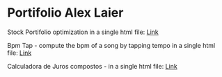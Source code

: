 # Portifolio Alex Laier


Stock Portifolio optimization in a single html file:
[Link](https://alexlaier.github.io/Portifolio/portifolio_optimization.html)


Bpm Tap - compute the bpm of a song by tapping tempo in a single html file:
[Link](https://alexlaier.github.io/Portifolio/tap_bpm.html)


Calculadora de Juros compostos - in a single html file:
[Link](calculadora_juros_compostos.html)
